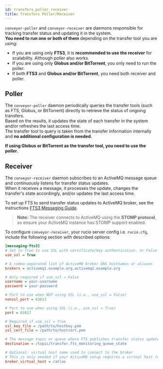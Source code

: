 ```yaml
---
id: transfers_poller_receiver
title: Transfers Poller/Receiver
---
```


`conveyor-poller` and `conveyor-receiver` are daemons responsible for tracking transfer status and updating it in the system.  
**You need to run one or both of them** depending on the transfer tool you are using:

- If you are using only **FTS3**, it is **recommended to use the receiver** for scalability. Although poller also works.
- If you are using only **Globus and/or BitTorrent**, you only need to run the poller.
- If both **FTS3** and **Globus and/or BitTorrent**, you need both receiver and poller.

## Poller

The `conveyor-poller` daemon periodically queries the transfer tools (such as FTS, Globus, or BitTorrent) directly to retrieve the status of ongoing transfers.  
Based on the results, it updates the state of each transfer in the system and/or refreshes the last access time.  
The transfer tool to query is taken from the transfer information internally and **no additional configuration is needed**.

**If using Globus or BitTorrent as the transfer tool, you need to use the poller.**

## Receiver

The `conveyor-receiver` daemon subscribes to an ActiveMQ message queue and continuously listens for transfer status updates.  
When it receives a message, it processes the update, changes the transfer's state accordingly, and/or updates the last access time.

To set up FTS to send transfer status updates to ActiveMQ broker, see the instructions [FTS3 Messaging Guide](https://fts3-docs.web.cern.ch/fts3-docs/docs/messaging.html).

> **Note:** The receiver connects to ActiveMQ using the **STOMP protocol**, so ensure your ActiveMQ instance has STOMP support enabled.

To configure `conveyor-receiver`, your rucio server config i.e. `rucio.cfg`, include the following section with described options:

```cfg
[messaging-fts3]
# Set to True to use SSL with certificate/key authentication, or False to use username/password
use_ssl = True

# A comma-separated list of ActiveMQ broker DNS hostnames or aliases
brokers = activemq1.example.org,activemq2.example.org

# Only required if use_ssl = False
username = your-username
password = your-password

# Port to use when NOT using SSL (i.e., use_ssl = False)
nonssl_port = 61613

# Port to use when using SSL (i.e., use_ssl = True)
port = 61617

# Required if use_ssl = True
ssl_key_file = /path/to/hostkey.pem
ssl_cert_file = /path/to/hostcert.pem

# The message topic or queue where FTS publishes transfer status updates.
destination = /topic/transfer.fts_monitoring_queue_state

# Optional: virtual host name used to connect to the broker
# This is only needed if your ActiveMQ setup requires a virtual host (e.g., in multi-tenant environments)
broker_virtual_host = /atlas
```

